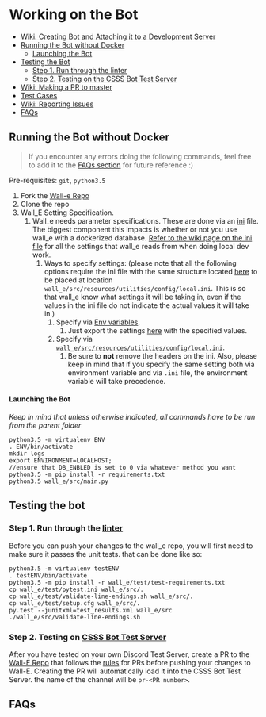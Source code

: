# Working on the Bot

- [Wiki: Creating Bot and Attaching it to a Development Server](https://github.com/CSSS/wall_e/wiki/2.-Creating-Bot-and-Attaching-it-to-a-Development-Server)  
- [Running the Bot without Docker](#running-the-bot-without-docker)  
  - [Launching the Bot](#launching-the-bot)
- [Testing the Bot](#testing-the-bot)
  - [Step 1. Run through the linter](#step-1-run-through-the-linter)
  - [Step 2. Testing on the CSSS Bot Test Server](#step-2-testing-on-csss-bot-test-server)
- [Wiki: Making a PR to master](https://github.com/CSSS/wall_e/wiki/3.-Making-a-PR-to-master)  
- [Test Cases](Test_Cases.md)  
- [Wiki: Reporting Issues](https://github.com/CSSS/wall_e/wiki/4.-Reporting-Issues)  
- [FAQs](#faqs)  


## Running the Bot without Docker
>If you encounter any errors doing the following commands, feel free to add it to the [FAQs section](#faqs) for future reference :)

Pre-requisites: `git`, `python3.5`

1. Fork the [Wall-e Repo](https://github.com/CSSS/wall_e.git)  
2. Clone the repo
3. Wall_E Setting Specification.
   1. Wall_e needs parameter specifications. These are done via an [ini](https://en.wikipedia.org/wiki/INI_file) file. The biggest component this impacts is whether or not you use wall_e with a dockerized database. [Refer to the wiki page on the ini file](https://github.com/CSSS/wall_e/wiki/5.-contents-of-local.ini) for all the settings that wall_e reads from when doing local dev work.
      1. Ways to specify settings: (please note that all the following options require the ini file with the same structure located [here](https://github.com/CSSS/wall_e/wiki/5.-contents-of-local.ini) to be placed at location `wall_e/src/resources/utilities/config/local.ini`. This is so that wall_e know what settings it will be taking in, even if the values in the ini file do not indicate the actual values it will take in.)
         1. Specify via [Env variables](https://en.wikipedia.org/wiki/Environment_variable).
            1. Just export the settings [here](https://github.com/CSSS/wall_e/wiki/5.-contents-of-local.ini) with the specified values.
         2. Specify via [`wall_e/src/resources/utilities/config/local.ini`](https://github.com/CSSS/wall_e/wiki/5.-contents-of-local.ini).
            1. Be sure to **not** remove the headers on the ini. Also, please keep in mind that if you specify the same setting both via environment variable and via `.ini` file,  the environment variable will take precedence.

#### Launching the Bot

*Keep in mind that unless otherwise indicated, all commands have to be run from the parent folder*

```shell
python3.5 -m virtualenv ENV
. ENV/bin/activate
mkdir logs
export ENVIRONMENT=LOCALHOST;
//ensure that DB_ENBLED is set to 0 via whatever method you want
python3.5 -m pip install -r requirements.txt
python3.5 wall_e/src/main.py
```

## Testing the bot

### Step 1. Run through the [linter](https://en.wikipedia.org/wiki/Lint_%28software%29)

Before you can push your changes to the wall_e repo, you will first need to make sure it passes the unit tests. that can be done like so:

```shell
python3.5 -m virtualenv testENV
. testENV/bin/activate
python3.5 -m pip install -r wall_e/test/test-requirements.txt
cp wall_e/test/pytest.ini wall_e/src/.
cp wall_e/test/validate-line-endings.sh wall_e/src/.
cp wall_e/test/setup.cfg wall_e/src/.
py.test --junitxml=test_results.xml wall_e/src
./wall_e/src/validate-line-endings.sh
```

### Step 2. Testing on [CSSS Bot Test Server](https://discord.gg/85bWteC)
After you have tested on your own Discord Test Server, create a PR to the [Wall-E Repo](https://github.com/CSSS/wall_e/pulls) that follows the [rules](https://github.com/CSSS/wall_e/wiki/3.-Making-a-PR-to-master) for PRs before pushing your changes to Wall-E. Creating the PR will automatically load it into the CSSS Bot Test Server. the name of the channel will be `pr-<PR number>`.  

## FAQs  
